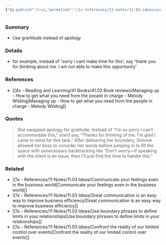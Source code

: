 ```yaml
---
{"dg-publish":true,"permalink":"/1x-references/11-notes/11-03-ideas/use-gratitude-instead-of-apology/","title":"Use gratitude instead of apology","created":"2025-09-21T16:47:38.880+03:00","updated":"2025-09-23T08:02:28.807+03:00"}
---
```



### Summary
- Use grartitude instead of apology

### Details
- for example, instead of 'sorry i cant  make time for this', say 'thank you for thinking about me. I am not able to make this opportunity'

### References
- [[4x - Reading and Learning/41 Books/41.02 Book reviews/Managing up - How to get what you need from the people in charge - Melody Wilding\|Managing up - How to get what you need from the people in charge - Melody Wilding]]

### Quotes
> She swapped apology for gratitude. Instead of “I’m so sorry I can’t accommodate this,” she’d say, “Thanks for thinking of me. I’m glad I came to mind for this task.” After delivering her boundary, Simone allowed her boss to consider her words before jumping in to fill the space with unnecessary backtracking like “Don’t worry—if speaking with the client is an issue, then I’ll just find the time to handle this.”

### Related
- [[1x - References/11 Notes/11.03 Ideas/Communicate your feelings even in the business world\|Communicate your feelings even in the business world]]
- [[1x - References/11 Notes/11.03 Ideas/Great communication is an easy way to improve business efficiency\|Great communication is an easy way to improve business efficiency]]
- [[1x - References/11 Notes/11.03 Ideas/Use boundary phrases to define limits in your relationships\|Use boundary phrases to define limits in your relationships]]
- [[1x - References/11 Notes/11.03 Ideas/Confront the reality of our limited control over events\|Confront the reality of our limited control over events]]